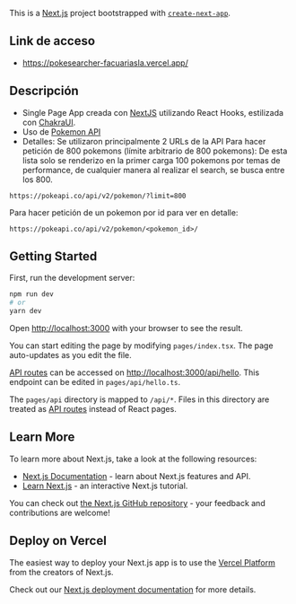 This is a [Next.js](https://nextjs.org/) project bootstrapped with [`create-next-app`](https://github.com/vercel/next.js/tree/canary/packages/create-next-app).

## Link de acceso
* https://pokesearcher-facuariasla.vercel.app/

## Descripción
* Single Page App creada con [NextJS](https://nextjs.org/) utilizando React Hooks, estilizada con [ChakraUI](https://chakra-ui.com/).
* Uso de [Pokemon API](https://pokeapi.co/docs/v2)
* Detalles: Se utilizaron principalmente 2 URLs de la API
Para hacer petición de 800 pokemons (límite arbitrario de 800 pokemons):
De esta lista solo se renderizo en la primer carga 100 pokemons por temas de performance, de cualquier manera al realizar el search, se busca entre los 800.
```
https://pokeapi.co/api/v2/pokemon/?limit=800
```
Para hacer petición de un pokemon por id para ver en detalle:
```
https://pokeapi.co/api/v2/pokemon/<pokemon_id>/
```

## Getting Started

First, run the development server:

```bash
npm run dev
# or
yarn dev
```

Open [http://localhost:3000](http://localhost:3000) with your browser to see the result.

You can start editing the page by modifying `pages/index.tsx`. The page auto-updates as you edit the file.

[API routes](https://nextjs.org/docs/api-routes/introduction) can be accessed on [http://localhost:3000/api/hello](http://localhost:3000/api/hello). This endpoint can be edited in `pages/api/hello.ts`.

The `pages/api` directory is mapped to `/api/*`. Files in this directory are treated as [API routes](https://nextjs.org/docs/api-routes/introduction) instead of React pages.

## Learn More

To learn more about Next.js, take a look at the following resources:

- [Next.js Documentation](https://nextjs.org/docs) - learn about Next.js features and API.
- [Learn Next.js](https://nextjs.org/learn) - an interactive Next.js tutorial.

You can check out [the Next.js GitHub repository](https://github.com/vercel/next.js/) - your feedback and contributions are welcome!

## Deploy on Vercel

The easiest way to deploy your Next.js app is to use the [Vercel Platform](https://vercel.com/new?utm_medium=default-template&filter=next.js&utm_source=create-next-app&utm_campaign=create-next-app-readme) from the creators of Next.js.

Check out our [Next.js deployment documentation](https://nextjs.org/docs/deployment) for more details.
